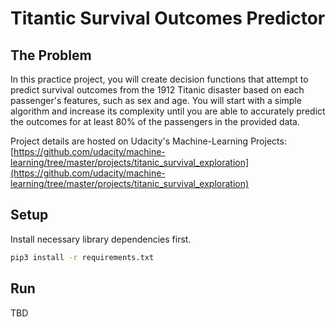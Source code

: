 # Titantic Survival Outcomes Predictor

## The Problem
In this practice project, you will create decision functions that attempt to predict survival outcomes from the 1912 Titanic disaster based on each passenger's features, such as sex and age. You will start with a simple algorithm and increase its complexity until you are able to accurately predict the outcomes for at least 80% of the passengers in the provided data.

Project details are hosted on Udacity's Machine-Learning Projects:
[https://github.com/udacity/machine-learning/tree/master/projects/titanic_survival_exploration](https://github.com/udacity/machine-learning/tree/master/projects/titanic_survival_exploration)

## Setup
Install necessary library dependencies first.

```bash
pip3 install -r requirements.txt
```
## Run
TBD
